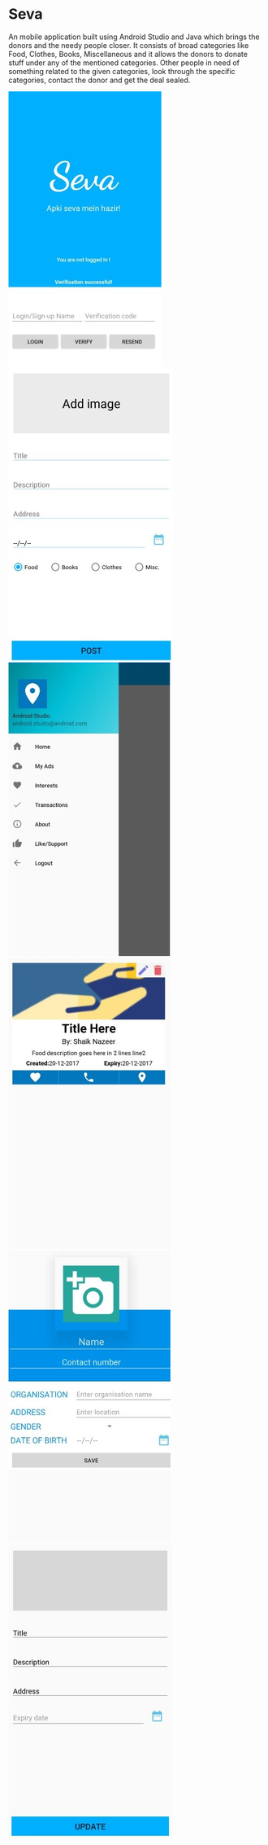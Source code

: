 # Seva
An mobile application built using Android Studio and Java which brings the donors and the needy people closer. It consists of broad categories 
like Food, Clothes, Books, Miscellaneous and it allows the donors to donate stuff under any of the mentioned categories. Other people in need 
of something related to the given categories, look through the specific categories, contact the donor and get the deal sealed. 

![](/1.jpg)
![](/2.jpg)
![](/3.jpg)
![](/4.jpg)
![](/5.jpg)
![](/6.jpg)
